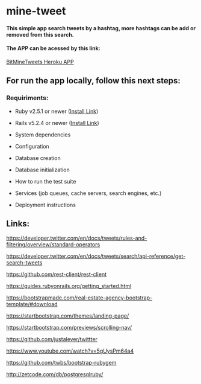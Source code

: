 # mine-tweet

#### This simple app search tweets by a hashtag, more hashtags can be add or removed from this search.

#### The APP can be acessed by this link:
[BitMineTweets Heroku APP](https://bitminetweets.herokuapp.com/)


## For run the app locally, follow this next steps:

### Requiriments:

* Ruby v2.5.1 or newer ([Install Link](https://www.ruby-lang.org/en/downloads/))

* Rails v5.2.4 or newer ([Install Link](http://railsinstaller.org/en))

* System dependencies

* Configuration

* Database creation

* Database initialization

* How to run the test suite

* Services (job queues, cache servers, search engines, etc.)

* Deployment instructions


## Links:

https://developer.twitter.com/en/docs/tweets/rules-and-filtering/overview/standard-operators

https://developer.twitter.com/en/docs/tweets/search/api-reference/get-search-tweets

https://github.com/rest-client/rest-client

https://guides.rubyonrails.org/getting_started.html

https://bootstrapmade.com/real-estate-agency-bootstrap-template/#download

https://startbootstrap.com/themes/landing-page/

https://startbootstrap.com/previews/scrolling-nav/

https://github.com/justalever/twittter

https://www.youtube.com/watch?v=5gUysPm64a4

https://github.com/twbs/bootstrap-rubygem

http://zetcode.com/db/postgresqlruby/




